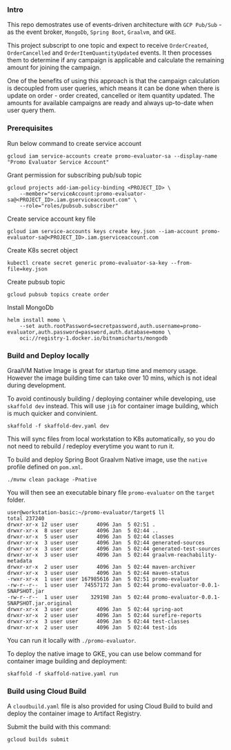### Intro

This repo demostrates use of events-driven architecture with `GCP Pub/Sub` - as the event broker, `MongoDb`, `Spring Boot`, `Graalvm`, and `GKE`. 

This project subscript to one topic and expect to receive `OrderCreated`, `OrderCancelled` and `OrderItemQuantityUpdated` events. It then processes them to determine if any campaign is applicable and calculate the remaining amount for joining the campaign.  

One of the benefits of using this approach is that the campaign calculation is decoupled from user queries, which means it can be done when there is update on order - order created, cancelled or item quantity updated. The amounts for available campaigns are ready and always up-to-date when user query them. 

### Prerequisites

Run below command to create service account 

```
gcloud iam service-accounts create promo-evaluator-sa --display-name "Promo Evaluator Service Account"
```

Grant permission for subscribing pub/sub topic 
```
gcloud projects add-iam-policy-binding <PROJECT_ID> \
    --member="serviceAccount:promo-evaluator-sa@<PROJECT_ID>.iam.gserviceaccount.com" \
    --role="roles/pubsub.subscriber"
```

Create service account key file

```
gcloud iam service-accounts keys create key.json --iam-account promo-evaluator-sa@<PROJECT_ID>.iam.gserviceaccount.com
```

Create K8s secret object

```
kubectl create secret generic promo-evaluator-sa-key --from-file=key.json
```

Create pubsub topic
```
gcloud pubsub topics create order
```

Install MongoDb

```
helm install momo \
    --set auth.rootPassword=secretpassword,auth.username=promo-evaluator,auth.password=password,auth.database=momo \
    oci://registry-1.docker.io/bitnamicharts/mongodb
```

### Build and Deploy locally

GraalVM Native Image is great for startup time and memory usage. However the image building time can take over 10 mins, which is not ideal during development.

To avoid continously building / deploying container while developing, use `skaffold dev` instead. This will use `jib` for container image building, which is much quicker and convinient. 

```
skaffold -f skaffold-dev.yaml dev
```

This will sync files from local workstation to K8s automatically, so you do not need to rebuild / redeploy everytime you want to run it. 

To build and deploy Spring Boot Graalvm Native image, use the `native` profile defined on `pom.xml`. 

```
./mvnw clean package -Pnative
```

You will then see an executable binary file `promo-evaluator` on the `target` folder. 

```
user@workstation-basic:~/promo-evaluator/target$ ll
total 237240
drwxr-xr-x 12 user user      4096 Jan  5 02:51 .
drwxr-xr-x  8 user user      4096 Jan  5 02:44 ..
drwxr-xr-x  5 user user      4096 Jan  5 02:44 classes
drwxr-xr-x  3 user user      4096 Jan  5 02:44 generated-sources
drwxr-xr-x  3 user user      4096 Jan  5 02:44 generated-test-sources
drwxr-xr-x  3 user user      4096 Jan  5 02:44 graalvm-reachability-metadata
drwxr-xr-x  2 user user      4096 Jan  5 02:44 maven-archiver
drwxr-xr-x  3 user user      4096 Jan  5 02:44 maven-status
-rwxr-xr-x  1 user user 167985616 Jan  5 02:51 promo-evaluator
-rw-r--r--  1 user user  74557172 Jan  5 02:44 promo-evaluator-0.0.1-SNAPSHOT.jar
-rw-r--r--  1 user user    329198 Jan  5 02:44 promo-evaluator-0.0.1-SNAPSHOT.jar.original
drwxr-xr-x  3 user user      4096 Jan  5 02:44 spring-aot
drwxr-xr-x  2 user user      4096 Jan  5 02:44 surefire-reports
drwxr-xr-x  3 user user      4096 Jan  5 02:44 test-classes
drwxr-xr-x  2 user user      4096 Jan  5 02:44 test-ids
```

You can run it locally with `./promo-evaluator`. 


To deploy the native image to GKE, you can use below command for container image building and deployment:

```
skaffold -f skaffold-native.yaml run
```

### Build using Cloud Build

A `cloudbuild.yaml` file is also provided for using Cloud Build to build and deploy the container image to Artifact Registry.

Submit the build with this command:

```
gcloud builds submit
```